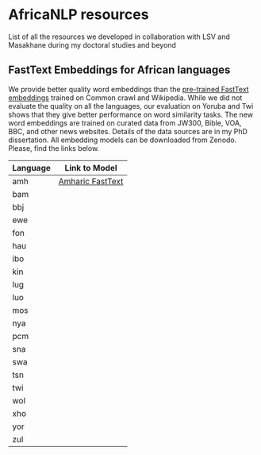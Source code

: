 # AfricaNLP resources
List of all the resources we developed in collaboration with LSV and Masakhane during my doctoral studies and beyond

## FastText Embeddings for African languages
We provide better quality word embeddings than the [pre-trained FastText embeddings](https://fasttext.cc/docs/en/crawl-vectors.html) trained on Common crawl and Wikipedia. While we did not evaluate the quality on all the languages, our evaluation on Yoruba and Twi shows that they give better performance on word similarity tasks. The new word embeddings are trained on curated data from JW300, Bible, VOA, BBC, and other news websites. Details of the data sources are in my PhD dissertation. All embedding models can be downloaded from Zenodo. Please, find the links below. 

| Language | Link to Model  |
|----------|-----------------|
| amh | [Amharic FastText](https://zenodo.org/record/6988528#.YvePxXUzY5k)  |
| bam |   |
| bbj |   |
| ewe |   |
| fon |   |
| hau |   |
| ibo |   |
| kin |   |
| lug |   |
| luo |   |
| mos |   |
| nya |   |
| pcm |   |
| sna |   |
| swa |   |
| tsn |   |
| twi |   |
| wol |   |
| xho |   |
| yor |   |
| zul |   |
